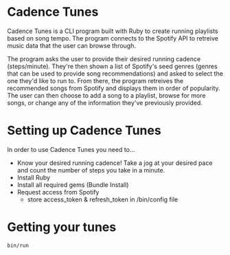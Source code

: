 # Cadence Tunes
Cadence Tunes is a CLI program built with Ruby to create running playlists based on song tempo. The program connects to the Spotify API to retreive music data that the user can browse through. 

The program asks the user to provide their desired running cadence (steps/minute). They're then shown a list of Spotify's seed genres (genres that can be used to provide song recommendations) and asked to select the one they'd like to run to. From there, the program retreives the recommended songs from Spotify and displays them in order of popularity. The user can then choose to add a song to a playlist, browse for more songs, or change any of the information they've previously provided. 

# Setting up Cadence Tunes
In order to use Cadence Tunes you need to...

* Know your desired running cadence! Take a jog at your desired pace and count the number of steps you take in a minute. 
* Install Ruby
* Install all required gems (Bundle Install)
* Request access from Spotify
  * store access_token & refresh_token in /bin/config file
  
# Getting your tunes
```bin/run```

